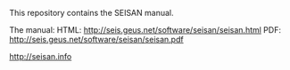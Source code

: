 This repository contains the SEISAN manual.

The manual:
HTML: http://seis.geus.net/software/seisan/seisan.html
PDF: http://seis.geus.net/software/seisan/seisan.pdf

http://seisan.info
